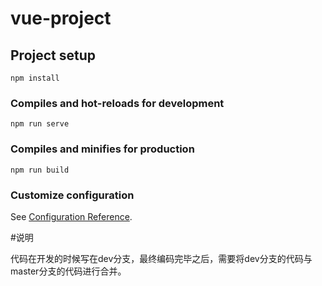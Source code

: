 # vue-project

## Project setup
```
npm install
```

### Compiles and hot-reloads for development
```
npm run serve
```

### Compiles and minifies for production
```
npm run build
```

### Customize configuration
See [Configuration Reference](https://cli.vuejs.org/config/).

#说明

代码在开发的时候写在dev分支，最终编码完毕之后，需要将dev分支的代码与master分支的代码进行合并。

